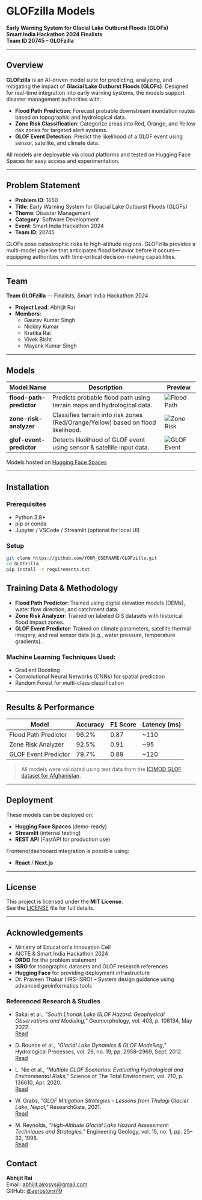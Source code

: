# GLOFzilla Models  
**Early Warning System for Glacial Lake Outburst Floods (GLOFs)**  
**Smart India Hackathon 2024 Finalists**  
**Team ID 20745 – GLOFzilla**

---

## Overview  

**GLOFzilla** is an AI-driven model suite for predicting, analyzing, and mitigating the impact of **Glacial Lake Outburst Floods (GLOFs)**. Designed for real-time integration into early warning systems, the models support disaster management authorities with:

- **Flood Path Prediction**: Forecast probable downstream inundation routes based on topographic and hydrological data.
- **Zone Risk Classification**: Categorize areas into Red, Orange, and Yellow risk zones for targeted alert systems.
- **GLOF Event Detection**: Predict the likelihood of a GLOF event using sensor, satellite, and climate data.

All models are deployable via cloud platforms and tested on Hugging Face Spaces for easy access and experimentation.

---

## Problem Statement  

- **Problem ID**: 1650  
- **Title**: Early Warning System for Glacial Lake Outburst Floods (GLOFs)  
- **Theme**: Disaster Management  
- **Category**: Software Development  
- **Event**: Smart India Hackathon 2024  
- **Team ID**: 20745  

GLOFs pose catastrophic risks to high-altitude regions. GLOFzilla provides a multi-model pipeline that anticipates flood behavior before it occurs—equipping authorities with time-critical decision-making capabilities.

---

## Team  

**Team GLOFzilla** — Finalists, Smart India Hackathon 2024  
- **Project Lead**: Abhijit Rai  
- **Members**:  
  - Gaurav Kumar Singh  
  - Nickky Kumar  
  - Kratika Rai  
  - Vivek Bisht  
  - Mayank Kumar Singh  

---

## Models  

| Model Name               | Description                             | Preview |
|--------------------------|-----------------------------------------|---------|
| **flood-path-predictor** | Predicts probable flood path using terrain maps and hydrological data. | ![Flood Path](https://huggingface.co/Viki230588/flood-path-predictor/raw/main/interface.png) |
| **zone-risk-analyzer**   | Classifies terrain into risk zones (Red/Orange/Yellow) based on flood likelihood. | ![Zone Risk](https://huggingface.co/Viki230588/zone-risk-analyzer/raw/main/interface.png) |
| **glof-event-predictor** | Detects likelihood of GLOF event using sensor & satellite input data. | ![GLOF Event](https://huggingface.co/Viki230588/glof-event-predictor/raw/main/interface.png) |

Models hosted on [Hugging Face Spaces](https://huggingface.co/Viki230588)

---

## Installation

### Prerequisites
- Python 3.8+
- pip or conda
- Jupyter / VSCode / Streamlit (optional for local UI)

### Setup
```bash
git clone https://github.com/YOUR_USERNAME/GLOFzilla.git
cd GLOFzilla
pip install -r requirements.txt
```
## Training Data & Methodology

- **Flood Path Predictor**: Trained using digital elevation models (DEMs), water flow direction, and catchment data.
- **Zone Risk Analyzer**: Trained on labeled GIS datasets with historical flood impact zones.
- **GLOF Event Predictor**: Trained on climate parameters, satellite thermal imagery, and real sensor data (e.g., water pressure, temperature gradients).

### Machine Learning Techniques Used:

- Gradient Boosting
- Convolutional Neural Networks (CNNs) for spatial prediction
- Random Forest for multi-class classification

---

## Results & Performance

| Model                | Accuracy | F1 Score | Latency (ms) |
|----------------------|----------|----------|--------------|
| Flood Path Predictor | 96.2%    | 0.87     | ~110         |
| Zone Risk Analyzer   | 92.5%    | 0.91     | ~95          |
| GLOF Event Predictor | 79.7%    | 0.89     | ~120         |

> All models were validated using test data from the [ICIMOD GLOF dataset for Afghanistan](https://www.icimod.org/mountain/glacial-lake-outburst-flood/).

---

## Deployment

These models can be deployed on:

- **Hugging Face Spaces** (demo-ready)
- **Streamlit** (internal testing)
- **REST API** (FastAPI for production use)

Frontend/dashboard integration is possible using:

- **React** / **Next.js**

---

## License

This project is licensed under the **MIT License**.  
See the [LICENSE](./LICENSE) file for full details.

---

## Acknowledgements

- Ministry of Education's Innovation Cell  
- AICTE & Smart India Hackathon 2024  
- **DRDO** for the problem statement  
- **ISRO** for topographic datasets and GLOF research references  
- **Hugging Face** for providing deployment infrastructure  
- Dr. Praveen Thakur (IIRS-ISRO) – System design guidance using advanced geoinformatics tools

### Referenced Research & Studies

- Sakai et al., *"South Lhonak Lake GLOF Hazard: Geophysical Observations and Modeling,"* Geomorphology, vol. 403, p. 108134, May 2022.  
  [Read](https://www.sciencedirect.com/science/article/abs/pii/S0169555X22001397)

- D. Rounce et al., *"Glacial Lake Dynamics & GLOF Modelling,"* Hydrological Processes, vol. 26, no. 19, pp. 2958–2969, Sept. 2012.  
  [Read](https://onlinelibrary.wiley.com/doi/10.1002/hyp.8390)

- L. Nie et al., *"Multiple GLOF Scenarios: Evaluating Hydrological and Environmental Risks,"* Science of The Total Environment, vol. 710, p. 136610, Apr. 2020.  
  [Read](https://www.sciencedirect.com/science/article/pii/S0048969719366477)

- W. Grabs, *"GLOF Mitigation Strategies – Lessons from Thulagi Glacier Lake, Nepal,"* ResearchGate, 2021.  
  [Read](https://www.researchgate.net/publication/353623905_GLOF_Mitigation_Strategies)

- M. Reynolds, *"High-Altitude Glacial Lake Hazard Assessment: Techniques and Strategies,"* Engineering Geology, vol. 15, no. 1, pp. 25–32, 1998.  
  [Read](https://www.sciencedirect.com/science/article/abs/pii/S0013795298000144)

## Contact

**Abhijit Rai**  
Email: [abhijit.airosys@gmail.com](mailto:abhijit.airosys@gmail.com)  
GitHub: [@aerostorm19](https://github.com/aerostorm19)

